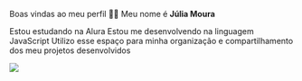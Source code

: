 Boas vindas ao meu perfil 💙💙
Meu nome é **Júlia Moura**

Estou estudando na Alura
Estou me desenvolvendo na linguagem JavaScript
Utilizo esse espaço para minha organização e compartilhamento dos meu projetos desenvolvidos

![](https://www.google.com/url?sa=i&url=https%3A%2F%2Fstore.line.me%2Fstickershop%2Fproduct%2F25718%2Fen&psig=AOvVaw19uw0H1nuTisMJVZXwSnv-&ust=1723209760240000&source=images&cd=vfe&opi=89978449&ved=0CBEQjRxqFwoTCPjxweW-5YcDFQAAAAAdAAAAABAQ)
